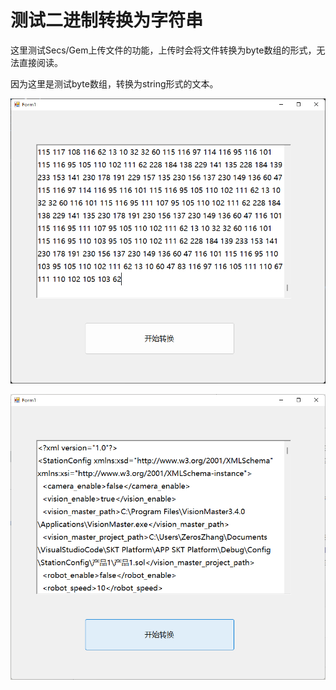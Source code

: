 # 测试二进制转换为字符串

这里测试Secs/Gem上传文件的功能，上传时会将文件转换为byte数组的形式，无法直接阅读。

因为这里是测试byte数组，转换为string形式的文本。

![image-20220523121113419](ReadMe/image-20220523121113419.png)

![image-20220523121122216](ReadMe/image-20220523121122216.png)